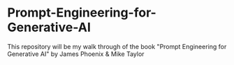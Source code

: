 # Prompt-Engineering-for-Generative-AI
This repository will be my walk through of the book "Prompt Engineering for Generative AI" by James Phoenix &amp; Mike Taylor
